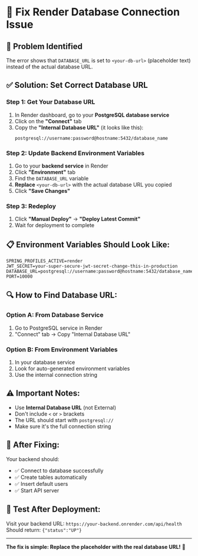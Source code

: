 # 🔧 Fix Render Database Connection Issue

## 🚨 **Problem Identified**
The error shows that `DATABASE_URL` is set to `<your-db-url>` (placeholder text) instead of the actual database URL.

## ✅ **Solution: Set Correct Database URL**

### **Step 1: Get Your Database URL**
1. In Render dashboard, go to your **PostgreSQL database service**
2. Click on the **"Connect"** tab
3. Copy the **"Internal Database URL"** (it looks like this):
   ```
   postgresql://username:password@hostname:5432/database_name
   ```

### **Step 2: Update Backend Environment Variables**
1. Go to your **backend service** in Render
2. Click **"Environment"** tab
3. Find the `DATABASE_URL` variable
4. **Replace** `<your-db-url>` with the actual database URL you copied
5. Click **"Save Changes"**

### **Step 3: Redeploy**
1. Click **"Manual Deploy"** → **"Deploy Latest Commit"**
2. Wait for deployment to complete

## 📋 **Environment Variables Should Look Like:**

```
SPRING_PROFILES_ACTIVE=render
JWT_SECRET=your-super-secure-jwt-secret-change-this-in-production
DATABASE_URL=postgresql://username:password@hostname:5432/database_name
PORT=10000
```

## 🔍 **How to Find Database URL:**

### **Option A: From Database Service**
1. Go to PostgreSQL service in Render
2. "Connect" tab → Copy "Internal Database URL"

### **Option B: From Environment Variables**
1. In your database service
2. Look for auto-generated environment variables
3. Use the internal connection string

## ⚠️ **Important Notes:**
- Use **Internal Database URL** (not External)
- Don't include `<` or `>` brackets
- The URL should start with `postgresql://`
- Make sure it's the full connection string

## 🎯 **After Fixing:**
Your backend should:
- ✅ Connect to database successfully
- ✅ Create tables automatically
- ✅ Insert default users
- ✅ Start API server

## 🔐 **Test After Deployment:**
Visit your backend URL: `https://your-backend.onrender.com/api/health`
Should return: `{"status":"UP"}`

---

**The fix is simple: Replace the placeholder with the real database URL!** 🚀
